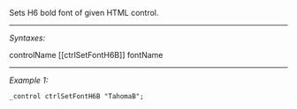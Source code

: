 Sets H6 bold font of given HTML control.


---
*Syntaxes:*

controlName [[ctrlSetFontH6B]] fontName

---
*Example 1:*

```sqf
_control ctrlSetFontH6B "TahomaB";
```